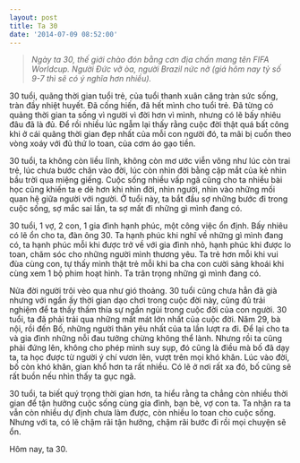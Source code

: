 ```yaml
---
layout: post
title: Ta 30
date: '2014-07-09 08:52:00'
---
```


> *Ngày ta 30, thế giới chào đón bằng cơn địa chấn mang tên FIFA Worldcup. Người Đức vỡ òa, người Brazil nức nở (giá hôm nay tỷ số 9-7 thì sẽ có ý nghĩa hơn nhiều).*

30 tuổi, quãng thời gian tuổi trẻ, của tuổi thanh xuân căng tràn sức sống, tràn đầy nhiệt huyết. Đã cống hiến, đã hết mình cho tuổi trẻ. Đã từng có quảng thời gian ta sống vì người vì đời hơn vì mình, nhưng có lẽ bấy nhiêu đâu đã là đủ. Để rồi nhiều lúc ngẫm lại thấy rằng cuộc đời thật quá bất công khi ở cái quãng thời gian đẹp nhất của mỗi con người đó, ta mãi bị cuốn theo vòng xoáy với đủ thứ lo toan, của cơm áo gạo tiền.

30 tuổi, ta không còn liều lĩnh, không còn mơ ước viễn vông như lúc còn trai trẻ, lúc chưa bước chân vào đời, lúc còn nhìn đời bằng cặp mắt của kẻ nhìn bầu trời qua miệng giếng.  Cuộc sống nhiều vấp ngã cũng cho ta nhiều bài học cũng khiến ta e dè hơn khi nhìn đời, nhìn người, nhìn vào những mối quan hệ giữa người với người. Ở tuổi này, ta bắt đầu sợ những bước đi trong cuộc sống, sợ mắc sai lần, ta sợ mất đi những gì mình đang có.

30 tuổi, 1 vợ, 2 con, 1 gia đình hạnh phúc, một công việc ổn định. Bấy nhiêu có lẽ ổn cho ta, đàn ông 30. Ta hạnh phúc  khi nghĩ về những gì mình đang có, ta hạnh phúc mỗi khi được trở về với gia đình nhỏ, hạnh phúc khi được lo toan, chăm sóc cho những người mình thương yêu. Ta trẻ hơn mỗi khi vui đùa cùng con, tự thấy mình thật trẻ mỗi khi ba cha con cười sảng khoái khi cùng xem 1 bộ phim hoạt hình. Ta trân trọng những gì mình đang có.

Nửa đời người trôi vèo qua như gió thoảng. 30 tuổi cũng chưa hẳn đã già nhưng với ngần ấy thời gian dạo chơi trong cuộc đời này, cũng đủ trải nghiệm để ta thấy thấm thía sự ngắn ngủi trong cuộc đời của con người.  30 tuổi, ta đã phải trải qua những mất mát lớn nhất của cuộc đời. Năm 29, bà nội, rồi đến Bố, những người thân yêu nhất của ta lần lượt ra đi. Để lại cho ta và gia đình những nỗi đau tưởng chừng không thể lành. Nhưng rồi ta cũng phải đứng lên, không cho phép mình suy sụp, đó cũng là điều mà bố đã dạy ta, ta học được từ người ý chí vươn lên, vượt trên mọi khó khăn. Lúc vào đời, bố còn khó khăn, gian khổ hơn ta rất nhiều. Có lẽ ở nơi rất xa đó, bố cũng sẽ rất buồn nếu nhìn thấy ta gục ngã.

30 tuổi, ta biết quý trọng thời gian hơn, ta hiểu rằng ta chẳng còn nhiều thời gian để tận hưởng cuộc sống cùng gia đình, bạn bè, vợ con ta. Ta nhận ra ta vẫn còn nhiều dự định chưa làm được, còn nhiều lo toan cho cuộc sống. Nhưng với ta, có lẽ chậm rãi tận hưởng, chậm rãi bước đi rồi mọi chuyện sẽ ổn.

Hôm nay, ta 30.